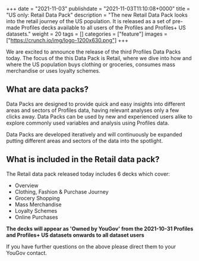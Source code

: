 +++
date = "2021-11-03"
publishdate = "2021-11-03T11:10:08+0000"
title = "US only: Retail Data Pack"
description = "The new Retail Data Pack looks into the retail journey of the US population. It is released as a set of pre-made Profiles decks available to all users of the Profiles and Profiles+ US datasets."
weight = 20
tags = []
categories = ["feature"]
images = ["https://crunch.io/img/logo-1200x630.png"]
+++

We are excited to announce the release of the third Profiles Data Packs today. The focus of the this Data Pack is Retail, where we dive into how and where the US population buys clothing or groceries, consumes mass merchandise or uses loyalty schemes. 

## What are data packs? 
Data Packs are designed to provide quick and easy insights into different areas and sectors of Profiles data, having relevant analyses only a few clicks away. Data Packs can be used by new and experienced users alike to explore commonly used variables and analysis using Profiles data. 

Data Packs are developed iteratively and will continuously be expanded putting different areas and sectors of the data into the spotlight. 


## What is included in the Retail data pack?

The Retail data pack released today includes 6 decks which cover:

*	Overview
*	Clothing, Fashion & Purchase Journey
*	Grocery Shopping
*	Mass Merchandise
*	Loyalty Schemes
*	Online Purchases


**The decks will appear as 'Owned by YouGov' from the 2021-10-31 Profiles and Profiles+ US datasets onwards to all dataset users**  

If you have further questions on the above please direct them to your YouGov contact.
